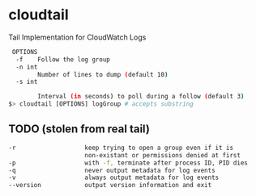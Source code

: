 # cloudtail
Tail Implementation for CloudWatch Logs

```bash
 OPTIONS
  -f    Follow the log group
  -n int
        Number of lines to dump (default 10)
  -s int

        Interval (in seconds) to poll during a follow (default 3)
$> cloudtail [OPTIONS] logGroup # accepts substring
```

## TODO (stolen from real tail)
```bash
-r                   keep trying to open a group even if it is
                     non-existant or permissions denied at first
-p                   with -f, terminate after process ID, PID dies
-q                   never output metadata for log events
-v                   always output metadata for log events
--version            output version information and exit
```
